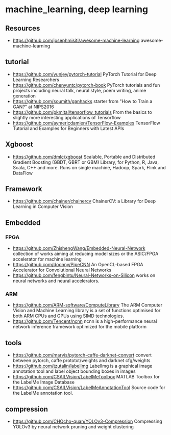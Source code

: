 # machine_learning, deep learning

## Resources
- https://github.com/josephmisiti/awesome-machine-learning
awesome-machine-learning

## tutorial
- https://github.com/yunjey/pytorch-tutorial
PyTorch Tutorial for Deep Learning Researchers
- https://github.com/chenyuntc/pytorch-book
PyTorch tutorials and fun projects including neural talk, neural style, poem writing, anime generation
- https://github.com/soumith/ganhacks
starter from "How to Train a GAN?" at NIPS2016
- https://github.com/pkmital/tensorflow_tutorials
From the basics to slightly more interesting applications of Tensorflow
- https://github.com/aymericdamien/TensorFlow-Examples
TensorFlow Tutorial and Examples for Beginners with Latest APIs 

## Xgboost
- https://github.com/dmlc/xgboost
Scalable, Portable and Distributed Gradient Boosting (GBDT, GBRT or GBM) Library, for Python, R, Java, Scala, C++ and more. Runs on single machine, Hadoop, Spark, Flink and DataFlow

## Framework
- https://github.com/chainer/chainercv
ChainerCV: a Library for Deep Learning in Computer Vision

## Embedded
### FPGA
- https://github.com/ZhishengWang/Embedded-Neural-Network
collection of works aiming at reducing model sizes or the ASIC/FPGA accelerator for machine learning
- https://github.com/doonny/PipeCNN
An OpenCL-based FPGA Accelerator for Convolutional Neural Networks
- https://github.com/fengbintu/Neural-Networks-on-Silicon
works on neural networks and neural accelerators.
### ARM
- https://github.com/ARM-software/ComputeLibrary
The ARM Computer Vision and Machine Learning library is a set of functions optimised for both ARM CPUs and GPUs using SIMD technologies.
- https://github.com/Tencent/ncnn
ncnn is a high-performance neural network inference framework optimized for the mobile platform

## tools
- https://github.com/marvis/pytorch-caffe-darknet-convert
convert between pytorch, caffe prototxt/weights and darknet cfg/weights
- https://github.com/tzutalin/labelImg
LabelImg is a graphical image annotation tool and label object bounding boxes in images
- https://github.com/CSAILVision/LabelMeToolbox
MATLAB Toolbox for the LabelMe Image Database
- https://github.com/CSAILVision/LabelMeAnnotationTool
Source code for the LabelMe annotation tool.


## compression
- https://github.com/CHOcho-quan/YOLOv3-Compression
Compressing YOLOv3 by neural network pruning and weight clustering 

